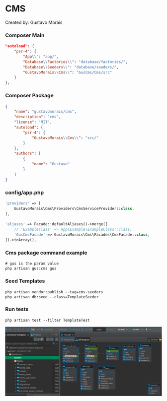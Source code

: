 # CMS

Created by: Gustavo Morais

### Composer Main
```json
"autoload": {
    "psr-4": {
        "App\\": "app/",
        "Database\\Factories\\": "database/factories/",
        "Database\\Seeders\\": "database/seeders/",
        "GustavoMorais\\Cms\\": "GusCms/Cms/src"
    }
},
```

### Composer Package
```json
{
    "name": "gustavomorais/cms",
    "description": "cms",
    "license": "MIT",
    "autoload": {
        "psr-4": {
            "GustavoMorais\\Cms\\": "src/"
        }
    },
    "authors": [
        {
            "name": "Gustavo"
        }
    ]
}
```

### config/app.php
```php
'providers' => [
    GustavoMorais\Cms\Providers\CmsServiceProvider::class,
],

'aliases' => Facade::defaultAliases()->merge([
    // 'ExampleClass' => App\Example\ExampleClass::class,
    'GusCmsFacade' => GustavoMorais\Cms\Facades\CmsFacade::class,
])->toArray(),
```

### Cms package command example
```
# gus is the param value
php artisan gus:cms gus
```

### Seed Templates
```
php artisan vendor:publish --tag=cms-seeders
php artisan db:seed --class=TemplateSeeder
```

### Run tests
```
php artisan test --filter TemplateTest
```

![](./imgs/cmsDb1.png)
